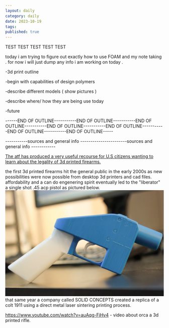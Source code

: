 ```yaml
---
layout: daily
category: daily
date: 2023-10-19
tags: 
published: true
---
```

TEST TEST TEST TEST TEST

today i am trying to figure out exactly how to use FOAM and my note taking . for now i will just dump any info i am working on today . 

-3d print outline 

-begin with capabilities of design polymers 

-describe different models  ( show pictures )

-describe where/ how they are being use today 

-future 

------END OF OUTLINE-----------END OF OUTLINE-----------END OF OUTLINE-----------END OF OUTLINE-----------END OF OUTLINE-----------END OF OUTLINE-----------END OF OUTLINE-----

-----------sources and general info -----------------------sources and general info ------------

[The atf has produced a very useful recourse for U.S citizens wanting to learn about the legality of 3d printed firearms.](https://www.atf.gov/qa-category/3-d-printing-technology-firearms)


the first 3d printed firearms hit the general public in the early 2000s as new possibilities were now possible from desktop 3d printers and cad files. affordability and a can do engenering spirit eventually led to the "liberator" a single shot .45 acp pistol as pictured below. 
![liberator](image.png)
that same year a company called SOLID CONCEPTS created a replica of a colt 1911 using a direct metal laser sintering printing process. 

https://www.youtube.com/watch?v=auAqg-FiHv4 - video about orca a 3d printed rifle. 

